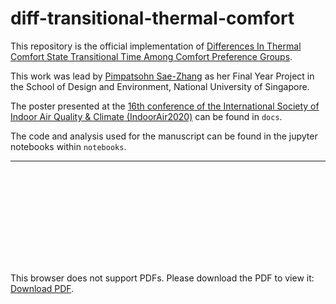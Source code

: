 # diff-transitional-thermal-comfort
This repository is the official implementation of [Differences In Thermal Comfort State Transitional Time Among Comfort Preference Groups](http://www.indoorair2020.org/data/IA2020_papers.pdf).

This work was lead by [Pimpatsohn Sae-Zhang](https://www.linkedin.com/in/pimpatsohn-sae-zhang-8a4115170/) as her Final Year Project in the School of Design and Environment, National University of Singapore.

The poster presented at the [16th conference of the International Society of Indoor Air Quality & Climate (IndoorAir2020)](http://indoorair2020.org/) can be found in `docs`.

The code and analysis used for the manuscript can be found in the jupyter notebooks within `notebooks`.

---

<object data="https://github.com/buds-lab/diff-transitional-thermal-comfort/blob/main/docs/indoorair2020_transient_time_poster.pdf" type="application/pdf" width="700px" height="700px">
    <embed src="https://github.com/buds-lab/diff-transitional-thermal-comfort/blob/main/docs/indoorair2020_transient_time_poster.pdf">
            <p>This browser does not support PDFs. Please download the PDF to view it: <a href="https://github.com/buds-lab/diff-transitional-thermal-comfort/blob/main/docs/indoorair2020_transient_time_poster.pdf">Download PDF</a>.</p>
                </embed>
                </object>

